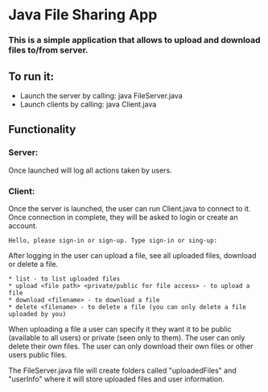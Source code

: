 # Java File Sharing App
### This is a simple application that allows to upload and download files to/from server.

## To run it:
* Launch the server by calling: java FileServer.java
* Launch clients by calling: java Client.java

## Functionality
### Server:
Once launched will log all actions taken by users.
### Client:

Once the server is launched, the user can run Client.java to connect to it.
Once connection in complete, they will be asked to login or create an account.
```
Hello, please sign-in or sign-up. Type sign-in or sing-up:
```
After logging in the user can upload a file, see all uploaded files, download or delete a file.
```
* list - to list uploaded files
* upload <file path> <private/public for file access> - to upload a file
* download <filename> - to download a file
* delete <filename> - to delete a file (you can only delete a file uploaded by you)
```
When uploading a file a user can specify it they want it to be public (available to all users) or private (seen only to them).
The user can only delete their own files.
The user can only download their own files or other users public files.



The FileServer.java file will create folders called "uploadedFiles" and "userInfo" where it will store uploaded files and user information.